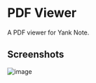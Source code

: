# PDF Viewer

A PDF viewer for Yank Note.

## Screenshots

![image](https://registry.yank-note.com/cdn/@yank-note/extension-pdf-viewer/1.2.2/200560550-28c3447f-ba38-47d4-bf89-3cb18e16f0d9.png)
